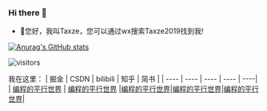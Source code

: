 ### Hi there 👋
- 👀您好，我叫Taxze，您可以通过wx搜索Taxze2019找到我!

[![Anurag's GitHub stats](https://github-readme-stats.vercel.app/api?username=taxze6)](https://github.com/anuraghazra/github-readme-stats)

![visitors](https://visitor-badge.glitch.me/badge?page_id=taxze6&left_color=green&right_color=red)

我在这里：
|  掘金   |  CSDN  |  bilibili  |   知乎  | 简书 |
|  ----   | ----   |  ----  | ----    | ----|
| [编程的平行世界](https://juejin.cn/user/598591926699358)  | [编程的平行世界](https://blog.csdn.net/txaz6) |[编程的平行世界](https://space.bilibili.com/494742622)|[编程的平行世界](https://www.zhihu.com/people/taxze)|[编程的平行世界](https://www.jianshu.com/u/0cf1892ddfd9)|
